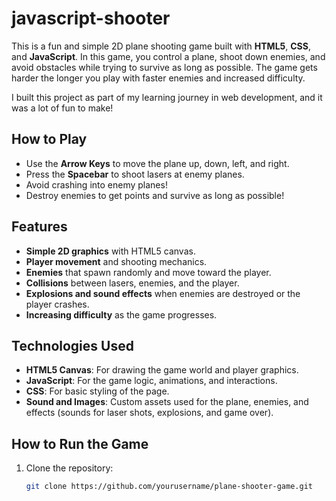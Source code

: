 # javascript-shooter

This is a fun and simple 2D plane shooting game built with **HTML5**, **CSS**, and **JavaScript**. In this game, you control a plane, shoot down enemies, and avoid obstacles while trying to survive as long as possible. The game gets harder the longer you play with faster enemies and increased difficulty. 

I built this project as part of my learning journey in web development, and it was a lot of fun to make!

## How to Play
- Use the **Arrow Keys** to move the plane up, down, left, and right.
- Press the **Spacebar** to shoot lasers at enemy planes.
- Avoid crashing into enemy planes!
- Destroy enemies to get points and survive as long as possible!

## Features
- **Simple 2D graphics** with HTML5 canvas.
- **Player movement** and shooting mechanics.
- **Enemies** that spawn randomly and move toward the player.
- **Collisions** between lasers, enemies, and the player.
- **Explosions and sound effects** when enemies are destroyed or the player crashes.
- **Increasing difficulty** as the game progresses.

## Technologies Used
- **HTML5 Canvas**: For drawing the game world and player graphics.
- **JavaScript**: For the game logic, animations, and interactions.
- **CSS**: For basic styling of the page.
- **Sound and Images**: Custom assets used for the plane, enemies, and effects (sounds for laser shots, explosions, and game over).

## How to Run the Game
1. Clone the repository:
   ```bash
   git clone https://github.com/yourusername/plane-shooter-game.git
